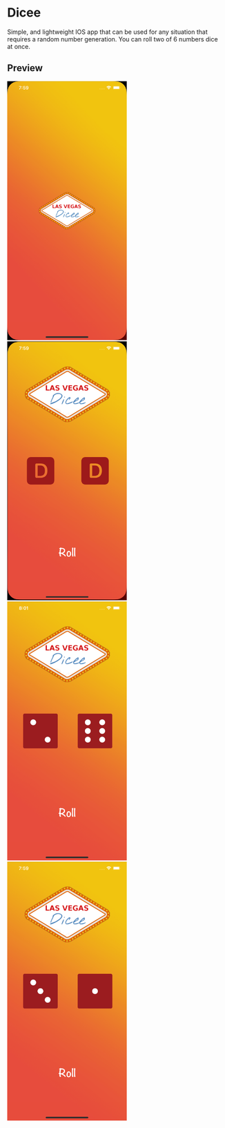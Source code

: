 # Dicee
Simple, and lightweight IOS app that can be used for any situation that requires a random number generation. You can roll two of 6 numbers dice at once.

## Preview

<img src="/screenshot/1.png" alt="Demo" height="600px"/> <img src="/screenshot/2.png" alt="Demo" height="600px"/>
<img src="/screenshot/3.png" alt="Demo" height="600px"/> <img src="/screenshot/4.png" alt="Demo" height="600px"/>
